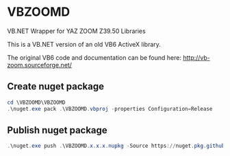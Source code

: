 # VBZOOMD
VB.NET Wrapper for YAZ ZOOM Z39.50 Libraries

This is a VB.NET version of an old VB6 ActiveX library.  

The original VB6 code and documentation can be found here: http://vb-zoom.sourceforge.net/

## Create nuget package
``` powershell
cd \VBZOOMD\VBZOOMD
.\nuget.exe pack .\VBZOOMD.vbproj -properties Configuration=Release
```
## Publish nuget package
``` powershell
.\nuget.exe push .\VBZOOMD.x.x.x.nupkg -Source https://nuget.pkg.github.com/Notalib/index.json -ApiKey [GITHUB-PAT-TOKEN]
```
